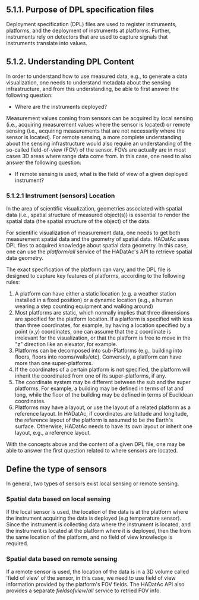 ## 5.1.1. Purpose of DPL specification files   
Deployment specification (DPL) files are used to register instruments, platforms, and the deployment of instruments at platforms. Further, instruments rely on detectors that are used to capture signals that instruments translate into values.  

## 5.1.2. Understanding DPL Content   

In order to understand how to use measured data, e.g., to generate a data visualization, one needs to understand metadata about the sensing infrastructure, and from this understanding, be able to first answer the following question:

* Where are the instruments deployed? 

Measurement values coming from sensors can be acquired by local sensing (i.e., acquiring measurement values where the sensor is located) or remote sensing (i.e., acquiring measurements that are not necessarily where the sensor is located). For remote sensing, a more complete understanding about the sensing infrastructure would also require an understanding of the so-called field-of-view (FOV) of the sensor. FOVs are actually are in most cases 3D areas where range data come from. In this case, one need to also answer the following question:

* If remote sensing is used, what is the field of view of a given deployed instrument?

### 5.1.2.1 Instrument (sensors) Location   

In the area of scientific visualization, geometries associated with spatial data (i.e., spatial structure of measured object(s)) is essential to render the spatial data (the spatial structure of the object) of the data.

For scientific visualization of measurement data, one needs to get both measurement spatial data and the geometry of spatial data. HADatAc uses DPL files to acquired knowledge about spatial data geometry. In this case, one can use the <i>platform/all</i> service of the HADatAc's API to retrieve spatial data geometry. 

The exact specification of the platform can vary, and the DPL file is designed to capture key features of platforms, according to the following rules:
1. A platform can have either a static location (e.g. a weather station installed in a fixed position) or a dynamic location (e.g., a human wearing a step counting equipment and walking around)
2. Most platforms are static, which normally implies that three dimensions are specified for the platform location. If a platform is specified with less than three coordinates, for example, by having a location specified by a point (x,y) coordinates, one can assume that the z coordinate is irrelevant for the visualization, or that the platform is free to move in the "z" direction like an elevator, for example. 
3. Platforms can be decomposed into sub-Platforms (e.g., building into floors, floors into rooms/walls/etc). Conversely, a platform can have more than one super-platforms.
4. If the coordinates of a certain platform is not specified, the platform will inherit the coordinated from one of its super-platforms, if any.
5. The coordinate system may be different between the sub and the super platforms. For example, a building may be defined in terms of lat and long, while the floor of the building may be defined in terms of Euclidean coordinates. 
6. Platforms may have a layout, or use the layout of a related platform as a reference layout. In HADatAc, if coordinates are latitude and longitude, the reference layout of the platform is assumed to be the Earth's surface. Otherwise, HADatAc needs to have its own layout or inherit one layout, e.g., a reference layout.

With the concepts above and the content of a given DPL file, one may be able to answer the first question related to where sensors are located.

## Define the type of sensors
In general, two types of sensors exist local sensing or remote sensing.

### Spatial data based on local sensing
If the local sensor is used, the location of the data is at the platform where the instrument acquiring the data is deployed (e.g temperature sensor). Since the instrument is collecting data where the instrument is located, and the instrument is located at the platform where it is deployed, then the from the same location of the platform, and no field of view knowledge is required.

### Spatial data based on remote sensing
If a remote sensor is used, the location of the data is in a 3D volume called 'field of view' of the sensor, in this case, we need to use field of view information provided by the platform's FOV fields. The HADatAc API also provides a separate <i>fieldsofview/all</i> service to retried FOV info. 